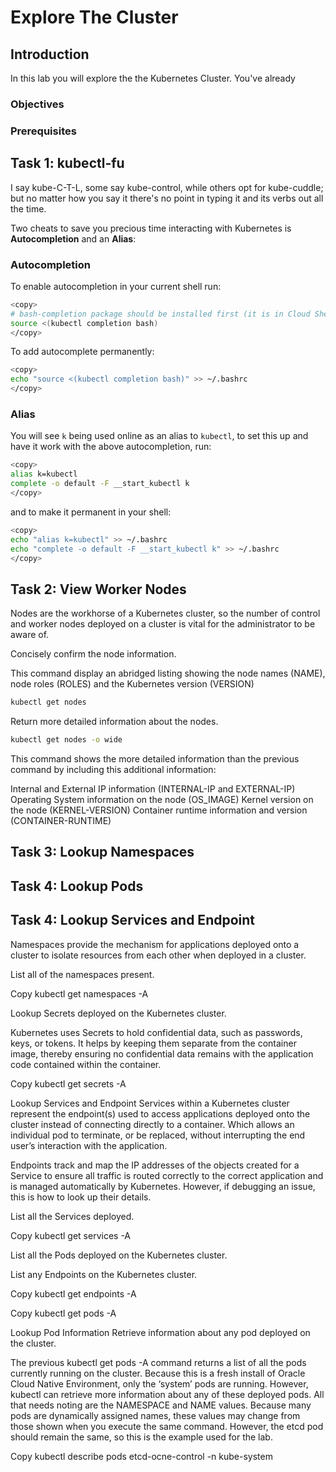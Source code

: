# Explore The Cluster

## Introduction

In this lab you will explore the the Kubernetes Cluster.  You've already

### Objectives

### Prerequisites

## Task 1: kubectl-fu

I say kube-C-T-L, some say kube-control, while others opt for kube-cuddle; but no matter how you say it there's no point in typing it and its verbs out all the time.

Two cheats to save you precious time interacting with Kubernetes is **Autocompletion** and an **Alias**:

### Autocompletion

To enable autocompletion in your current shell run:

```bash
<copy>
# bash-completion package should be installed first (it is in Cloud Shell)
source <(kubectl completion bash) 
</copy>
```

To add autocomplete permanently:

```bash
<copy>
echo "source <(kubectl completion bash)" >> ~/.bashrc
</copy>
```

### Alias

You will see `k` being used online as an alias to `kubectl`, to set this up and have it work with the above autocompletion, run:

```bash
<copy>
alias k=kubectl
complete -o default -F __start_kubectl k
</copy>
```

and to make it permanent in your shell:

```bash
<copy>
echo "alias k=kubectl" >> ~/.bashrc
echo "complete -o default -F __start_kubectl k" >> ~/.bashrc
</copy>
```

## Task 2: View Worker Nodes

Nodes are the workhorse of a Kubernetes cluster, so the number of control and worker nodes deployed on a cluster is vital for the administrator to be aware of.

Concisely confirm the node information.

This command display an abridged listing showing the node names (NAME), node roles (ROLES) and the Kubernetes version (VERSION)

```bash
kubectl get nodes
```

Return more detailed information about the nodes.

```bash
kubectl get nodes -o wide
```

This command shows the more detailed information than the previous command by including this additional information:

Internal and External IP information (INTERNAL-IP and EXTERNAL-IP)
Operating System information on the node (OS_IMAGE)
Kernel version on the node (KERNEL-VERSION)
Container runtime information and version (CONTAINER-RUNTIME)

## Task 3: Lookup Namespaces


## Task 4: Lookup Pods


## Task 4: Lookup Services and Endpoint
Namespaces provide the mechanism for applications deployed onto a cluster to isolate resources from each other when deployed in a cluster.

List all of the namespaces present.


Copy
kubectl get namespaces -A


Lookup Secrets deployed on the Kubernetes cluster.

Kubernetes uses Secrets to hold confidential data, such as passwords, keys, or tokens. It helps by keeping them separate from the container image, thereby ensuring no confidential data remains with the application code contained within the container.


Copy
kubectl get secrets -A

Lookup Services and Endpoint
Services within a Kubernetes cluster represent the endpoint(s) used to access applications deployed onto the cluster instead of connecting directly to a container. Which allows an individual pod to terminate, or be replaced, without interrupting the end user’s interaction with the application.

Endpoints track and map the IP addresses of the objects created for a Service to ensure all traffic is routed correctly to the correct application and is managed automatically by Kubernetes. However, if debugging an issue, this is how to look up their details.

List all the Services deployed.


Copy
kubectl get services -A

List all the Pods deployed on the Kubernetes cluster.

List any Endpoints on the Kubernetes cluster.


Copy
kubectl get endpoints -A


Copy
kubectl get pods -A


Lookup Pod Information
Retrieve information about any pod deployed on the cluster.

The previous kubectl get pods -A command returns a list of all the pods currently running on the cluster. Because this is a fresh install of Oracle Cloud Native Environment, only the ‘system’ pods are running. However, kubectl can retrieve more information about any of these deployed pods. All that needs noting are the NAMESPACE and NAME values. Because many pods are dynamically assigned names, these values may change from those shown when you execute the same command. However, the etcd pod should remain the same, so this is the example used for the lab.


Copy
kubectl describe pods etcd-ocne-control -n kube-system

